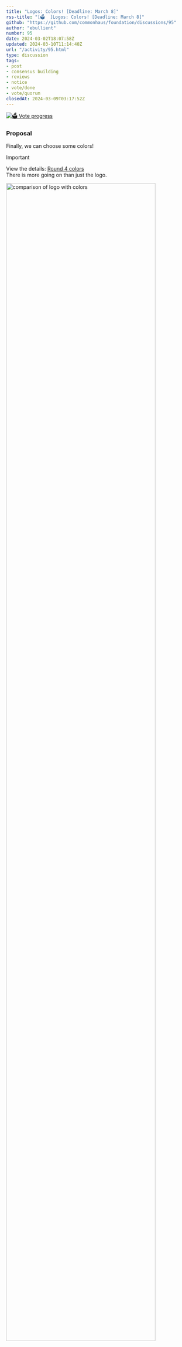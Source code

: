 ```yaml
---
title: "Logos: Colors! [Deadline: March 8]"
rss-title: "[🗳️  ]Logos: Colors! [Deadline: March 8]"
github: "https://github.com/commonhaus/foundation/discussions/95"
author: "ebullient"
number: 95
date: 2024-03-02T18:07:58Z
updated: 2024-03-10T11:14:40Z
url: "/activity/95.html"
type: discussion
tags:
- post
- consensus building
- reviews
- notice
- vote/done
- vote/quorum
closedAt: 2024-03-09T03:17:52Z
---
```

[![🗳️ Vote progress](https://www.commonhaus.org/votes/commonhaus/foundation-draft/95.svg)](https://github.com/commonhaus/foundation-draft/discussions/95#discussioncomment-8726122 "DC_kwDOKRPTI84AhSZq")

### Proposal

Finally, we can choose some colors!

> [!IMPORTANT]
> View the details: [Round 4 colors](https://docs.google.com/presentation/d/1TVPc9zAD71uyxl6Zb6w5bdhb9fQKaYNKOxA1PXbH2UE/edit?usp=sharing)  
> There is more going on than just the logo.

<img width="90%" alt="comparison of logo with colors" src="https://github.com/commonhaus/foundation-draft/assets/808713/dad82306-a572-4a52-a4b7-48cb426f3ae7">

### Voting group

@commonhaus/founders

### Consensus mechanism

<!--vote::manual comments -->
Rank them in order of preference.

- (🚀, optional) Specific number if you have a favorite
- (👎, optional) Specific number if it is an absolute no

Constructive commentary is helpful.

If you have other suggestions, try to put together a full palette to demonstrate.
